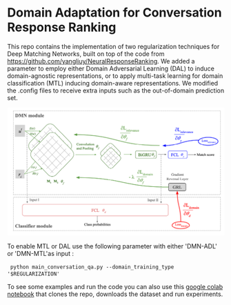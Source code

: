 # Domain Adaptation for Conversation Response Ranking

This repo contains the implementation of two regularization techniques for Deep Matching Networks, built on top of the code from https://github.com/yangliuy/NeuralResponseRanking. We added a parameter to employ either Domain Adversarial Learning (DAL) to induce domain-agnostic representations, or to apply multi-task learning for domain classification (MTL) inducing domain-aware representations. We modified the .config files to receive extra inputs such as the out-of-domain prediction set.

![Image Title](./img/DomainAdversarialLearning_DMN.png)

To enable MTL or DAL use the following parameter with either 'DMN-ADL' or 'DMN-MTL'as input :

```
 python main_conversation_qa.py --domain_training_type '$REGULARIZATION'
```

To see some examples and run the code you can also use this [google colab notebook](https://colab.research.google.com/drive/1BLUFYpNY5_tcyVx0EdEfzpJfoooErZz1) that clones the repo, downloads the dataset and run experiments.
